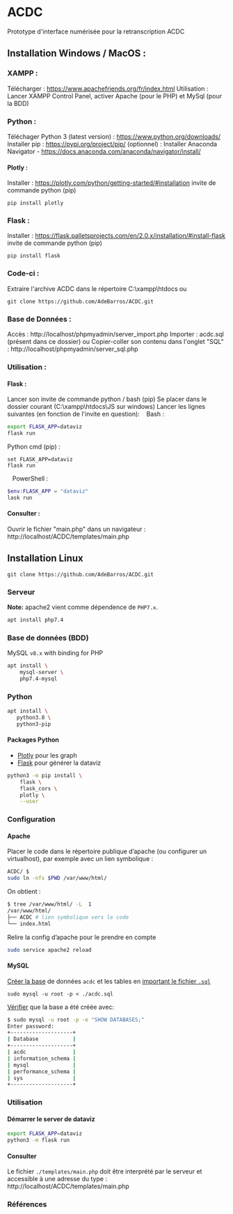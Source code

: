 # ACDC
Prototype d'interface numérisée pour la retranscription ACDC

## Installation Windows / MacOS :
### XAMPP :
Télécharger : https://www.apachefriends.org/fr/index.html
Utilisation : Lancer XAMPP Control Panel, activer Apache (pour le PHP) et MySql (pour la BDD)
### Python :
Téléchager Python 3 (latest version) : https://www.python.org/downloads/
Installer pip : https://pypi.org/project/pip/
(optionnel) : Installer Anaconda Navigator - https://docs.anaconda.com/anaconda/navigator/install/
#### Plotly :
Installer : https://plotly.com/python/getting-started/#installation
invite de commande python (pip)
```
pip install plotly
```

### Flask :
Installer : https://flask.palletsprojects.com/en/2.0.x/installation/#install-flask
invite de commande python (pip) 
```
pip install flask 
```

### Code-ci :
Extraire l'archive ACDC dans le répertoire C:\xampp\htdocs
ou
```
git clone https://github.com/AdeBarros/ACDC.git
```

### Base de Données :
Accès : http://localhost/phpmyadmin/server_import.php
Importer : acdc.sql (présent dans ce dossier)
ou
Copier-coller son contenu dans l'onglet "SQL" : http://localhost/phpmyadmin/server_sql.php
### Utilisation :
#### Flask :
Lancer son invite de commande python / bash (pip)
Se placer dans le dossier courant (C:\xampp\htdocs\JS sur windows)
Lancer les lignes suivantes (en fonction de l'invite en question):
&nbsp;&nbsp; Bash :
```bash
export FLASK_APP=dataviz
flask run
```
Python cmd (pip) :
```
set FLASK_APP=dataviz
flask run
```
&nbsp;&nbsp; PowerShell :
```powershell
$env:FLASK_APP = "dataviz"
lask run
```

#### Consulter :
Ouvrir le fichier "main.php" dans un navigateur : http://localhost/ACDC/templates/main.php

## Installation Linux

	git clone https://github.com/AdeBarros/ACDC.git

### Serveur

**Note:** apache2 vient comme dépendence de `PHP7.x`.

```bash
apt install php7.4
```

### Base de données (BDD)

MySQL `v8.x` with binding for PHP

```bash
apt install \
	mysql-server \
	php7.4-mysql 
```

### Python
 ```bash
apt install \ 
	python3.8 \ 
	python3-pip
 ```

#### Packages Python

* [Plotly][plotly] pour les graph
* [Flask][flask] pour générer la dataviz

```bash
python3 -m pip install \
	flask \
	flask_cors \
	plotly \
	--user
```

### Configuration

#### Apache

Placer le code dans le répertoire publique d’apache (ou configurer un virtualhost), par exemple avec un lien symbolique :

```bash
ACDC/ $
sudo ln -nfs $PWD /var/www/html/
```

On obtient :

```bash
$ tree /var/www/html/ -L  1 
/var/www/html/
├── ACDC # lien symbolique vers le code
└── index.html
```

Relire la config d’apache pour le prendre en compte

```bash
sudo service apache2 reload
```

#### MySQL

[Créer la base][mysql-create-db] de données `acdc` et les tables en [important le fichier `.sql`][mysql-import-file]

    sudo mysql -u root -p < ./acdc.sql


[Vérifier][mysql-list-db] que la base a été créée avec:

```bash
$ sudo mysql -u root -p -e "SHOW DATABASES;"
Enter password:
+--------------------+
| Database           |
+--------------------+
| acdc               |
| information_schema |
| mysql              |
| performance_schema |
| sys                |
+--------------------+
```

### Utilisation

#### Démarrer le server de dataviz

```bash
export FLASK_APP=dataviz
python3 -m flask run
```

#### Consulter

Le fichier `./templates/main.php` doit être interprété par le serveur et accessible à une adresse du type : http://localhost/ACDC/templates/main.php

### Références

[mysql-create-db]: https://stackoverflow.com/a/5774940
[mysql-list-db]: https://www.liquidweb.com/kb/show-list-mysql-databases-on-linux-via-command-line/
[mysql-import-file]: https://askubuntu.com/a/948906
[plotly]: https://plotly.com/python/getting-started/#installation
[flask]: https://flask.palletsprojects.com/en/2.0.x/installation/#install-flask
